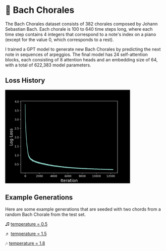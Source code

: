 # 🎼 Bach Chorales

The Bach Chorales dataset consists of 382 chorales composed by Johann Sebastian Bach. Each chorale is 100 to 640 time steps long, where each time step contains 4 integers that correspond to a note's index on a piano (except for the value 0, which corresponds to a rest).

I trained a GPT model to generate new Bach Chorales by predicting the next note in sequences of arpeggios. The final model has 24 self-attention blocks, each consisting of 8 attention heads and an embedding size of 64, with a total of 622,383 model parameters.

## Loss History
<img src="loss_history.png" width=80% height=80%>

## Example Generations

Here are some example generations that are seeded with two chords from a random Bach Chorale from the test set. 

♫ [temperature = 0.5](https://user-images.githubusercontent.com/10998105/232264858-a13f98a8-5159-4215-9d23-b3c9bb98de28.mp4)

♬ [temperature = 1.5](https://user-images.githubusercontent.com/10998105/232264882-13c95d6e-a7a6-45fb-b423-4fd8929dc215.mp4)

🎶 [temperature = 1.8](https://user-images.githubusercontent.com/10998105/232264893-2426c93d-401c-4191-9154-c9ef8f61c27e.mp4)
